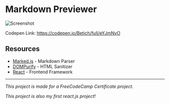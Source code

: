 # Markdown Previewer


![Screenshot](https://lh3.googleusercontent.com/pw/ACtC-3dl2jxQkFy8NhDo_F-lF-0ivObOkFz-Mj3cTBAFiskJy8csfOI5s8azwands3d03H2ig9z6K-6cVc6Gm3W-ayNWVMSK1g7L1GMBocOE56X33EdD91o3b8GVhqT7ykYucwj-eBZnp2ChrCJPhnnIM6fm=w1917-h931-no "Screenshot")

Codepen Link: https://codepen.io/Betich/full/eYJmNvO

## Resources

* [Marked.js](https://github.com/markedjs/marked "markedjs") - Markdown Parser
* [DOMPurify](https://github.com/cure53/DOMPurify "dompurify") - HTML Sanitizer
* [React](https://reactjs.org/ "reactjs") - Frontend Framework

----
*This project is made for a FreeCodeCamp Certificate project.*

*This project is also my first react.js project!*